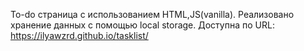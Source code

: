 To-do страница с использованием HTML,JS(vanilla). Реализовано хранение данных с помощью local storage.
Доступна по URL: https://ilyawzrd.github.io/tasklist/
